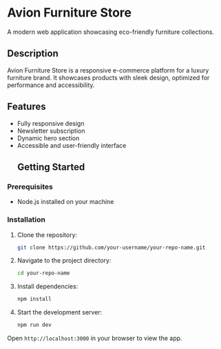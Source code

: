 
# Avion Furniture Store
A modern web application showcasing eco-friendly furniture collections.
## Description
Avion Furniture Store is a responsive e-commerce platform for a luxury furniture brand. It showcases products with sleek design, optimized for performance and accessibility.
## Features
- Fully responsive design
- Newsletter subscription
- Dynamic hero section
- Accessible and user-friendly interface
  ## Getting Started

### Prerequisites
- Node.js installed on your machine

### Installation
1. Clone the repository:
   ```bash
   git clone https://github.com/your-username/your-repo-name.git
   ```
2. Navigate to the project directory:
   ```bash
   cd your-repo-name
   ```
3. Install dependencies:
   ```bash
   npm install
   ```
4. Start the development server:
   ```bash
   npm run dev
   ```

Open `http://localhost:3000` in your browser to view the app.

